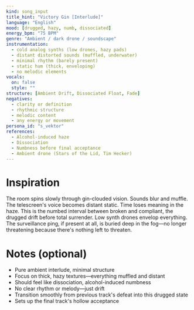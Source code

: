 ```yaml
---
kind: song_input
title_hint: "Victory Gin [Interlude]"
language: "English"
mood: [drugged, hazy, numb, dissociated]
energy_bpm: "75 BPM"
genre: "Ambient / dark drone / soundscape"
instrumentation:
  - cold analog synths (low drones, hazy pads)
  - distant distorted sounds (muffled, underwater)
  - minimal rhythm (barely present)
  - static hum (thick, enveloping)
  - no melodic elements
vocals:
  on: false
  style: ""
structure: [Ambient Drift, Dissociated Float, Fade]
negatives:
  - clarity or definition
  - rhythmic structure
  - melodic content
  - any energy or movement
persona_id: "s_vektor"
references:
  - Alcohol-induced haze
  - Dissociation
  - Numbness before final acceptance
  - Ambient drone (Stars of the Lid, Tim Hecker)
---
```


# Inspiration

The room spins slowly through gin-clouded vision. Sounds blur and muffle. The telescreen's voice becomes distant static. Time loses meaning in the haze. This is the numbed interval between broken and compliant, the drugged drift before total surrender. Low synth drones envelop everything. The surveillance ping, if present at all, is buried deep in the fog—no longer threatening because there's nothing left to threaten.

# Notes (optional)

- Pure ambient interlude, minimal structure
- Focus on thick, hazy textures—everything muffled and distant
- Should feel like dissociation, alcohol-induced numbness
- No clear rhythm or melody—just drift
- Transition smoothly from previous track's defeat into this drugged state
- Sets up the final track's hollow acceptance
